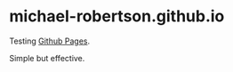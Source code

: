 # michael-robertson.github.io

Testing [Github Pages](https://pages.github.com/).

Simple but effective.
